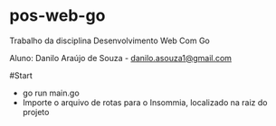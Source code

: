 # pos-web-go
Trabalho da disciplina Desenvolvimento Web Com Go

Aluno: Danilo Araújo de Souza - danilo.asouza1@gmail.com

#Start

- go run main.go
- Importe o arquivo de rotas para o Insommia, localizado na raiz do projeto
